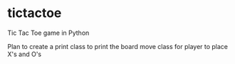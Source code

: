 # tictactoe
Tic Tac Toe game in Python

Plan to create a print class to print the board
move class for player to place X's and O's
